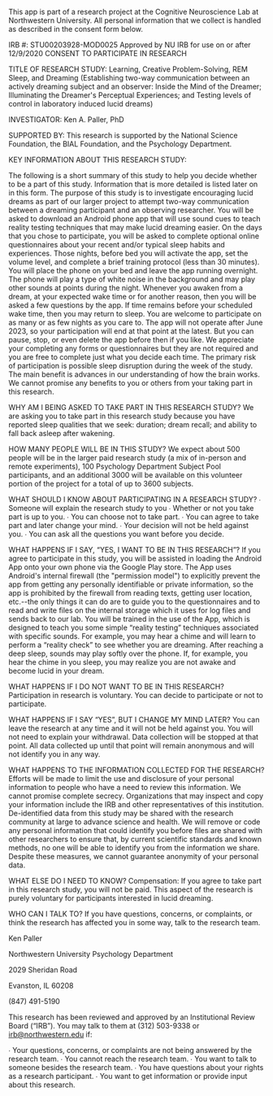 This app is part of a research project at the Cognitive Neuroscience Lab at Northwestern University. All personal information that we collect is handled as described in the consent form below.


IRB #: STU00203928-MOD0025 Approved by NU IRB for use on or after 12/9/2020
CONSENT TO PARTICIPATE IN RESEARCH  

TITLE OF RESEARCH STUDY: Learning, Creative Problem-Solving, REM Sleep, and Dreaming (Establishing two-way communication between an actively dreaming subject and an observer: Inside the Mind of the Dreamer; Illuminating the Dreamer's Perceptual Experiences; and Testing levels of control in laboratory induced lucid dreams) 

INVESTIGATOR: Ken A. Paller, PhD 

SUPPORTED BY: This research is supported by the National Science Foundation, the BIAL Foundation, and the Psychology Department. 

KEY INFORMATION ABOUT THIS RESEARCH STUDY: 

The following is a short summary of this study to help you decide whether to be a part of this study. Information that is more detailed is listed later on in this form. 
The purpose of this study is to investigate encouraging lucid dreams as part of our larger project to attempt two-way communication between a dreaming participant and an observing researcher. You will be asked to download an Android phone app that will use sound cues to teach reality testing techniques that may make lucid dreaming easier.  On the days that you chose to participate, you will be asked to complete optional online questionnaires about your recent and/or typical sleep habits and experiences. Those nights, before bed you will activate the app, set the volume level, and complete a brief training protocol (less than 30 minutes). You will place the phone on your bed and leave the app running overnight. The phone will play a type of white noise in the background and may play other sounds at points during the night. Whenever you awaken from a dream, at your expected wake time or for another reason, then you will be asked a few questions by the app. If time remains before your scheduled wake time, then you may return to sleep. You are welcome to participate on as many or as few nights as you care to. The app will not operate after June 2023, so your participation will end at that point at the latest. But you can pause, stop, or even delete the app before then if you like. We appreciate your completing any forms or questionnaires but they are not required and you are free to complete just what you decide each time. 
The primary risk of participation is possible sleep disruption during the week of the study. The main benefit is advances in our understanding of how the brain works. We cannot promise any benefits to you or others from your taking part in this research. 

WHY AM I BEING ASKED TO TAKE PART IN THIS RESEARCH STUDY? 
We are asking you to take part in this research study because you have reported sleep qualities that we seek: duration; dream recall; and ability to fall back asleep after wakening. 

HOW MANY PEOPLE WILL BE IN THIS STUDY? 
We expect about 500 people will be in the larger paid research study (a mix of in-person and remote experiments), 100 Psychology Department Subject Pool participants, and an additional 3000 will be available on this volunteer portion of the project for a total of up to 3600 subjects. 

WHAT SHOULD I KNOW ABOUT PARTICIPATING IN A RESEARCH STUDY? 
∙ Someone will explain the research study to you 
∙ Whether or not you take part is up to you. 
∙ You can choose not to take part. 
∙ You can agree to take part and later change your mind. 
∙ Your decision will not be held against you. 
∙ You can ask all the questions you want before you decide. 

WHAT HAPPENS IF I SAY, “YES, I WANT TO BE IN THIS RESEARCH”? 
If you agree to participate in this study, you will be assisted in loading the Android App onto your own phone via the Google Play store. The App uses Android's internal firewall (the "permission model") to explicitly prevent the app from getting any personally identifiable or private information, so the app is prohibited by the firewall from reading texts, getting user location, etc.--the only things it can do are to guide you to the questionnaires and to read and write files on the internal storage which it uses for log files and sends back to our lab. 
You will be trained in the use of the App, which is designed to teach you some simple “reality testing” techniques associated with specific sounds. For example, you may hear a chime and will learn to perform a “reality check” to see whether you are dreaming. After reaching a deep sleep, sounds may play softly over the phone. If, for example, you hear the chime in you sleep, you may realize you are not awake and become lucid in your dream. 

WHAT HAPPENS IF I DO NOT WANT TO BE IN THIS RESEARCH? 
Participation in research is voluntary. You can decide to participate or not to participate. 
  
WHAT HAPPENS IF I SAY “YES”, BUT I CHANGE MY MIND LATER? 
You can leave the research at any time and it will not be held against you. You will not need to explain your withdrawal. Data collection will be stopped at that point. All data collected up until that point will remain anonymous and will not identify you in any way.  

WHAT HAPPENS TO THE INFORMATION COLLECTED FOR THE RESEARCH? 
Efforts will be made to limit the use and disclosure of your personal information to people who have a need to review this information. We cannot promise complete secrecy. Organizations that may inspect and copy your information include the IRB and other representatives of this institution. 
De-identified data from this study may be shared with the research community at large to advance science and health. We will remove or code any personal information that could identify you before files are shared with other researchers to ensure that, by current scientific standards and known methods, no one will be able to identify you from the information we share. Despite these measures, we cannot guarantee anonymity of your personal data. 

WHAT ELSE DO I NEED TO KNOW? 
Compensation: If you agree to take part in this research study, you will not be paid.  This aspect of the research is purely voluntary for participants interested in lucid dreaming.  

WHO CAN I TALK TO? 
If you have questions, concerns, or complaints, or think the research has affected you in some way, talk to the research team. 

Ken Paller 

Northwestern University Psychology Department 

2029 Sheridan Road  

Evanston, IL 60208 

(847) 491-5190 

This research has been reviewed and approved by an Institutional Review Board (“IRB”). You may talk to them at (312) 503-9338 or irb@northwestern.edu if: 

∙ Your questions, concerns, or complaints are not being answered by the research team. 
∙ You cannot reach the research team. 
∙ You want to talk to someone besides the research team. 
∙ You have questions about your rights as a research participant. 
∙ You want to get information or provide input about this research. 

